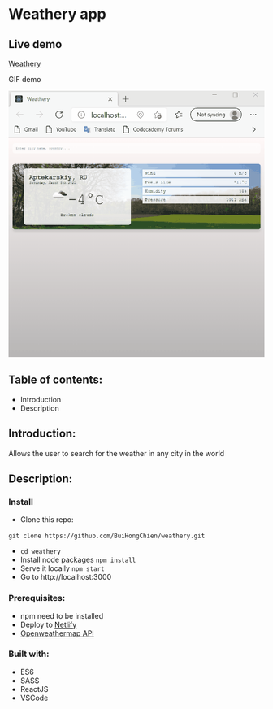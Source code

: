 # Weathery app

## Live demo
[Weathery](https://wonderful-newton-9bd53a.netlify.app/)


GIF demo

![weathery](https://github.com/BuiHongChien/weathery/blob/master/src/weathery-demo.gif)

## Table of contents:
- Introduction
- Description

## Introduction:
Allows the user to search for the weather in any city in the world

## Description:
### Install
- Clone this repo:

`git clone https://github.com/BuiHongChien/weathery.git`

-   `cd weathery`
- Install node packages `npm install`
- Serve it locally `npm start`
- Go to  http://localhost:3000
### Prerequisites:
- npm need to be installed
- Deploy to [Netlify](https://www.netlify.com/)
- [Openweathermap API](https://openweathermap.org/) 

### Built with:
- ES6
- SASS
- ReactJS
- VSCode

